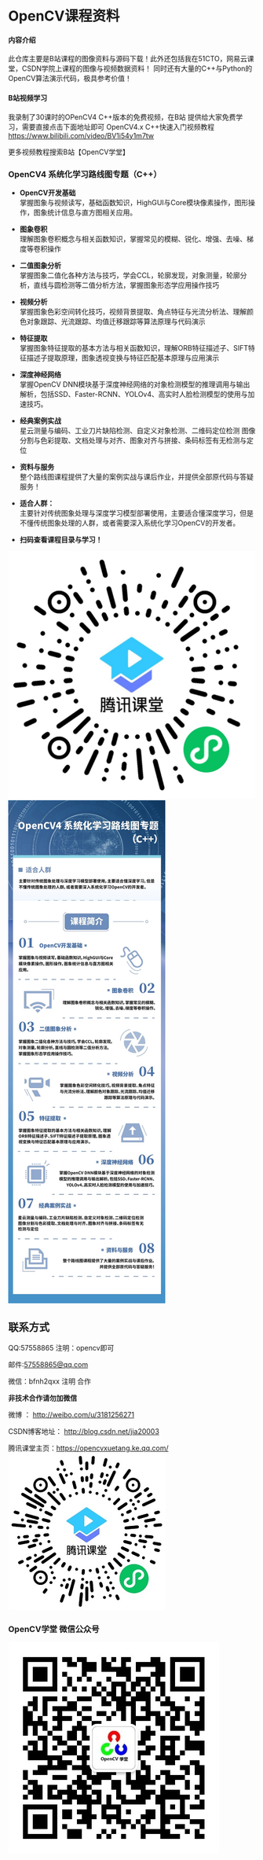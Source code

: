 # OpenCV课程资料

#### 内容介绍
此仓库主要是B站课程的图像资料与源码下载！此外还包括我在51CTO，网易云课堂，CSDN学院上课程的图像与视频数据资料！
同时还有大量的C++与Python的OpenCV算法演示代码，极具参考价值！

#### B站视频学习
我录制了30课时的OPenCV4 C++版本的免费视频，在B站
提供给大家免费学习，需要直接点击下面地址即可
OpenCV4.x  C++快速入门视频教程
https://www.bilibili.com/video/BV1i54y1m7tw

更多视频教程搜索B站【OpenCV学堂】

### OpenCV4 系统化学习路线图专题（C++）
- <b>OpenCV开发基础</b><br>
掌握图象与视频读写，基础函数知识，HighGUI与Core模块像素操作，图形操作，图象统计信息与直方图相关应用。
- <b>图象卷积</b><br>
理解图象卷积概念与相关函数知识，掌握常见的模糊、锐化、增强、去噪、梯度等卷积操作
- <b>二值图象分析</b><br>
掌握图象二值化各种方法与技巧，学会CCL，轮廓发现，对象测量，轮廓分析，直线与圆检测等二值分析方法，掌握图象形态学应用操作技巧
- <b>视频分析</b><br>
掌握图象色彩空间转化技巧，视频背景提取、角点特征与光流分析法、理解颜色对象跟踪、光流跟踪、均值迁移跟踪等算法原理与代码演示
- <b>特征提取</b><br>
掌握图象特征提取的基本方法与相关函数知识，理解ORB特征描述子、SIFT特征描述子提取原理，图象透视变换与特征匹配基本原理与应用演示
- <b>深度神经网络</b><br>
掌握OpenCV DNN模块基于深度神经网络的对象检测模型的推理调用与输出解析，包括SSD、Faster-RCNN、YOLOv4、高实时人脸检测模型的使用与加速技巧。
- <b>经典案例实战</b><br>
星云测量与编码、工业刀片缺陷检测、自定义对象检测、二维码定位检测
图像分割与色彩提取、文档处理与对齐、图象对齐与拼接、条码标签有无检测与定位
- <b>资料与服务</b><br>
整个路线图课程提供了大量的案例实战与课后作业，并提供全部原代码与答疑服务！

- <b>适合人群：</b><br>
主要针对传统图象处理与深度学习模型部署使用，主要适合懂深度学习，但是不懂传统图象处理的人群，或者需要深入系统化学习OpenCV的开发者。

- <b>扫码查看课程目录与学习！</b><br>


![](OpenCV4_MAP.jpg)
![](OpenCV4_roadmap.jpg)



## 联系方式
QQ:57558865 注明：opencv即可

邮件:57558865@qq.com

微信：bfnh2qxx 注明 合作

<b>非技术合作请勿加微信</b>

微博 ： http://weibo.com/u/3181256271

CSDN博客地址： http://blog.csdn.net/jia20003

腾讯课堂主页：https://opencvxuetang.ke.qq.com/
![](xuetang.jpg)

### OpenCV学堂 微信公众号
![](CVSCHOOL.jpg)
